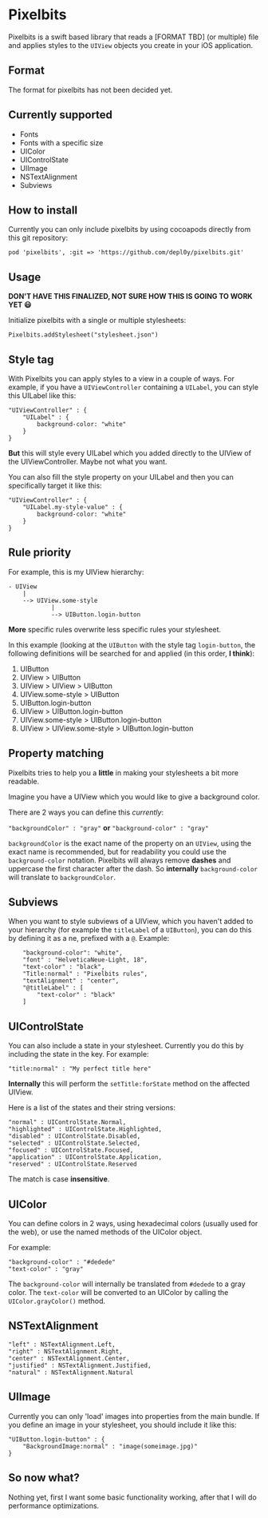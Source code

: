 # Pixelbits

Pixelbits is a swift based library that reads a [FORMAT TBD] (or multiple) file and applies styles to the `UIView` objects you create in your iOS application.

## Format
The format for pixelbits has not been decided yet.
## Currently supported
* Fonts
* Fonts with a specific size
* UIColor
* UIControlState
* UIImage
* NSTextAlignment
* Subviews

## How to install

Currently you can only include pixelbits by using cocoapods directly from this git repository:

`pod 'pixelbits', :git => 'https://github.com/depl0y/pixelbits.git'`


## Usage

**DON'T HAVE THIS FINALIZED, NOT SURE HOW THIS IS GOING TO WORK YET 😃**

Initialize pixelbits with a single or multiple stylesheets:

```
Pixelbits.addStylesheet("stylesheet.json")
```

## Style tag

With Pixelbits you can apply styles to a view in a couple of ways. For example, if you have a `UIViewController` containing a `UILabel`, you can style this UILabel like this:

```
"UIViewController" : {
	"UILabel" : {
		background-color: "white"
	}
}
```

**But** this will style every UILabel which you added directly to the UIView of the UIViewController. Maybe not what you want.

You can also fill the style property on your UILabel and then you can specifically target it like this:


```
"UIViewController" : {
	"UILabel.my-style-value" : {
		background-color: "white"
	}
}
```

## Rule priority

For example, this is my UIView hierarchy: 

```
- UIView
	|  
	--> UIView.some-style
			|  
			--> UIButton.login-button
```

**More** specific rules overwrite less specific rules your stylesheet.

In this example (looking at the `UIButton` with the style tag `login-button`, the following definitions will be searched for and applied (in this order, **I think**):

1. UIButton
2. UIView > UIButton
3. UIView > UIView > UIButton
4. UIView.some-style > UIButton
5. UIButton.login-button
6. UIView > UIButton.login-button
7. UIView.some-style > UIButton.login-button
8. UIView > UIView.some-style > UIButton.login-button

## Property matching
Pixelbits tries to help you a **little** in making your stylesheets a bit more readable.

Imagine you have a UIView which you would like to give a background color.

There are 2 ways you can define this *currently*:

`"backgroundColor" : "gray"` **or** 
`"background-color" : "gray"`

`backgroundColor` is the exact name of the property on an `UIView`, using the exact name is recommended, but for readability you could use the `background-color` notation. Pixelbits will always remove **dashes** and uppercase the first character after the dash. So **internally** `background-color` will translate to `backgroundColor`.

## Subviews
When you want to style subviews of a UIView, which you haven't added to your hierarchy (for example the `titleLabel` of a `UIButton`), you can do this by defining it as a ne, prefixed with a `@`. Example:

```
	"background-color": "white",
	"font" : "HelveticaNeue-Light, 18",
	"text-color" : "black",
	"Title:normal" : "Pixelbits rules",
	"textAlignment" : "center",
	"@titleLabel" : [
		"text-color" : "black"
	]
```

## UIControlState

You can also include a state in your stylesheet. Currently you do this by including the state in the key. For example:

`"title:normal" : "My perfect title here"`

**Internally** this will perform the `setTitle:forState` method on the affected UIView.

Here is a list of the states and their string versions:

```
"normal" : UIControlState.Normal,
"highlighted" : UIControlState.Highlighted,
"disabled" : UIControlState.Disabled,
"selected" : UIControlState.Selected,
"focused" : UIControlState.Focused,
"application" : UIControlState.Application,
"reserved" : UIControlState.Reserved
```  

The match is case **insensitive**.

## UIColor

You can define colors in 2 ways, using hexadecimal colors (usually used for the web), or use the named methods of the UIColor object.

For example:

```
"background-color" : "#dedede"
"text-color" : "gray"
```

The `background-color`  will internally be translated from `#dedede` to a gray color. The `text-color` will be converted to an UIColor by calling the `UIColor.grayColor()` method.

## NSTextAlignment

```
"left" : NSTextAlignment.Left,
"right" : NSTextAlignment.Right,
"center" : NSTextAlignment.Center,
"justified" : NSTextAlignment.Justified,
"natural" : NSTextAlignment.Natural
```

## UIImage
Currently you can only 'load' images into properties from the main bundle. If you define an image in your stylesheet, you should include it like this:

```
"UIButton.login-button" : {
	"BackgroundImage:normal" : "image(someimage.jpg)"
}
```

## So now what?

Nothing yet, first I want some basic functionality working, after that I will do performance optimizations.
